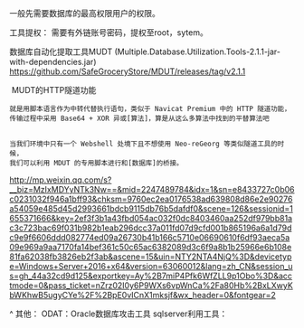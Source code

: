 一般先需要数据库的最高权限用户的权限。

工具提权：
需要有外链账号密码，提权至root，sytem。

数据库自动化提取工具MUDT
(Multiple.Database.Utilization.Tools-2.1.1-jar-with-dependencies.jar)
<https://github.com/SafeGroceryStore/MDUT/releases/tag/v2.1.1>

 MUDT的HTTP隧道功能
```
就是用脚本语言作为中转代替执行语句，类似于 Navicat Premium 中的 HTTP 隧道功能，
传输过程中采用 Base64 + XOR 异或[算法]，算是从这么多算法中找到的平替算法吧


当我们环境中只有一个 Webshell 处境下且不想使用 Neo-reGeorg 等类似隧道工具的时候，
我们可以利用 MDUT 的专用脚本进行和[数据库]的桥接。
```
<http://mp.weixin.qq.com/s?__biz=MzIxMDYyNTk3Nw==&mid=2247489784&idx=1&sn=e8433727c0b06c0231032f946a1bff93&chksm=9760ec2ea0176538ad639808d86e2e90276a54059e485d45d2993661bdcb9115db76b5dafdf0&scene=126&sessionid=1655371666&key=2ef3f3b1a43fbd054ac032f0dc8403460aa252df979bb81ac3c723bac69f031b982b1eab296dcc37a011fd07d9cfd001b865196a6a1d79dc9e9f6606ddd082774ed09a26730b41b166c5710e06690610f6df93aeca5a09e969a9aa7170fa14bef361c50c65ac6382089d3c6f9a8b1b25966e6b108e81fa62038fb3826eb2f3ab&ascene=15&uin=NTY2NTA4NjQ%3D&devicetype=Windows+Server+2016+x64&version=63060012&lang=zh_CN&session_us=gh_44a32cd9d125&exportkey=Ay%2B7miP4Pfk6WfZLL9p1Obo%3D&acctmode=0&pass_ticket=nZrz02I0y6P9WXs6vpWnCa%2Fa80Hb%2BxLXwyKbWKhwB5ugyCYe%2F%2BpE0vICnX1mksjf&wx_header=0&fontgear=2>


^
其他：
ODAT：Oracle数据库攻击工具
sqlserver利用工具：